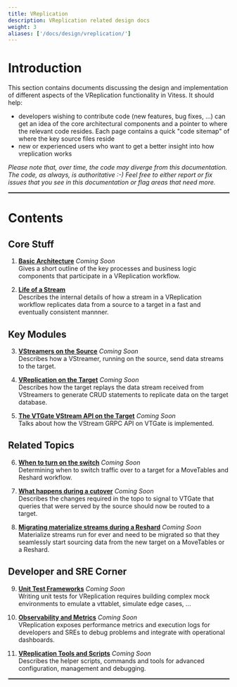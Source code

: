 ```yaml
---
title: VReplication
description: VReplication related design docs
weight: 3
aliases: ['/docs/design/vreplication/']
---
```


# Introduction
This section contains documents discussing the design and implementation of different aspects
of the VReplication functionality in Vitess. It should help:
* developers wishing to contribute code (new features, bug fixes, ...) can get an idea of the core architectural components and a pointer to where the relevant code resides. Each page contains a quick "code sitemap" of where the key source files reside
* new or experienced users who want to get a better insight into how vreplication works

_Please note that, over time, the code may diverge from this documentation. The code, as always, is authoritative :-)  Feel free to either report or fix issues that you see in this documentation or flag areas that need more._

<hr style="border:1px solid gray"> </hr>

# Contents

## Core Stuff
  1. [**Basic Architecture**](./architecture) _Coming Soon_ <br/>
  Gives a short outline of the key processes and business logic components that participate in a VReplication workflow.

  1. [**Life of a Stream**](./life-of-a-stream) <br/>
  Describes the internal details of how a stream in a VReplication workflow replicates data from a source to a target in a fast and eventually consistent mannner.

## Key Modules
  3. [**VStreamers on the Source**](./vstreamer) _Coming Soon_ <br/>
  Describes how a VStreamer, running on the source, send data streams to the target.

  1. [**VReplication on the Target**](./vreplication) _Coming Soon_ <br/>
  Describes how the target replays the data stream received from VStreamers to generate CRUD statements to replicate data on the target database.

  1. [**The VTGate VStream API on the Target**](./vstream-api) _Coming Soon_ <br/>
  Talks about how the VStream GRPC API on VTGate is implemented.

## Related Topics
  6. [**When to turn on the switch**](./switch-lag) _Coming Soon_ <br/>
  Determining when to switch traffic over to a target for a MoveTables and Reshard workflow.

  1. [**What happens during a cutover**](./cutover) _Coming Soon_ <br/>
  Describes the changes required in the topo to signal to VTGate that queries that were served by the source should now be routed to a target.

  1. [**Migrating materialize streams during a Reshard**](./switch-lag) _Coming Soon_ <br/>
  Materialize streams run for ever and need to be migrated so that they seamlessly start sourcing data from the new target on a MoveTables or a Reshard.

##  Developer and SRE Corner
  9. [**Unit Test Frameworks**](./test) _Coming Soon_ <br/>
  Writing unit tests for VReplication requires building complex mock environments to emulate a vttablet, simulate edge cases, ...

  1. [**Observability and Metrics**](./observability) _Coming Soon_ <br/>
  VReplication exposes performance metrics and execution logs for developers and SREs to debug problems and integrate with operational dashboards.

  1. [**VReplication Tools and Scripts**](./tools) _Coming Soon_ <br/>
  Describes the helper scripts, commands and tools for advanced configuration, management and debugging.

  <hr style="border:1px solid gray"> </hr>
